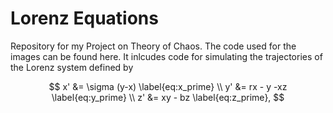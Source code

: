 # Lorenz Equations

Repository for my Project on Theory of Chaos. The code used for the images can be found here. It inlcudes code for simulating the trajectories of the Lorenz system defined by 
```math
            x' &= \sigma (y-x) \label{eq:x_prime} \\
            y' &= rx - y -xz \label{eq:y_prime} \\ 
            z' &= xy - bz \label{eq:z_prime},

